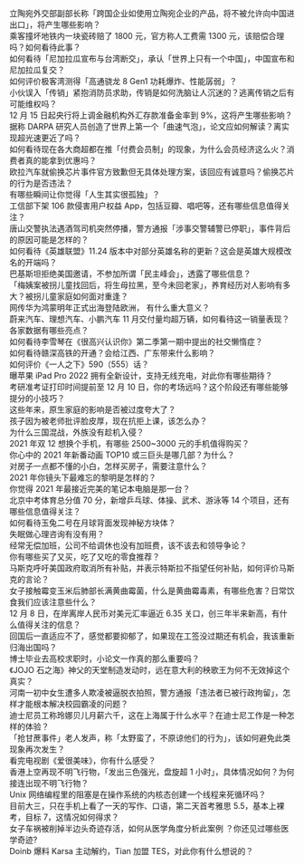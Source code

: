立陶宛外交部副部长称「跨国企业如使用立陶宛企业的产品，将不被允许向中国进出口」，将产生哪些影响？  
乘客撞坏地铁内一块瓷砖赔了 1800 元，官方称人工费需 1300 元，该赔偿合理吗？如何看待此事？  
如何看待「尼加拉瓜宣布与台湾断交」，承认「世界上只有一个中国」，中国宣布和尼加拉瓜复交？  
如何评价极客湾测得「高通骁龙 8 Gen1 功耗爆炸、性能孱弱」？  
小伙误入「传销」紧抱消防员求助，传销是如何洗脑让人沉迷的？逃离传销之后有可能维权吗？  
12 月 15 日起央行将上调金融机构外汇存款准备金率到 9%，这将产生哪些影响？  
据称 DARPA 研究人员创造了世界上第一个「曲速气泡」，论文应如何解读？离实现超光速更近了吗？  
如何看待现在各大商超都在推「付费会员制」的现象，为什么会员经济这么火？消费者真的能拿到优惠吗？  
欧拉汽车就偷换芯片事件官方致歉但无具体处理方案，该回应有诚意吗？偷换芯片的行为是否违法？  
有哪些瞬间让你觉得「人生其实很孤独」？  
工信部下架 106 款侵害用户权益 App，包括豆瓣、唱吧等，还有哪些信息值得关注？  
唐山交警执法遇酒驾司机突然停播，警方通报「涉事交警辅警已停职」，事件背后的原因可能是怎样的？  
如何看待《英雄联盟》11.24 版本中对部分英雄名称的更新？这会是英雄大规模改名的开端吗？  
巴基斯坦拒绝美国邀请，不参加所谓「民主峰会」，透露了哪些信息？  
「梅姨案被拐儿童找回后，将生母拉黑，至今未回老家」，养育经历对人影响有多大？被拐儿童家庭如何面对重逢？  
网传华为鸿蒙明年正式出海登陆欧洲， 有什么重大意义？  
蔚来汽车、理想汽车、小鹏汽车 11 月交付量均超万辆，如何看待这一销量表现？各家数据有哪些亮点？  
如何看待李雪琴在《很高兴认识你》第二季第一期中提出的社交懒惰症？  
如何看待赣深高铁的开通？会给江西、广东带来什么影响？  
如何评价《一人之下》590（555）话？  
曝苹果 iPad Pro 2022 拥有全新设计，支持无线充电，对此你有哪些期待？  
考研准考证打印时间提前至 12 月 10 日，你的考场远吗？这个阶段还有哪些能够提分的小技巧？  
这些年来，原生家庭的影响是否被过度夸大了？  
孩子因为被老师批评脸皮厚，现在抗拒上课，该怎么办？  
为什么三国混战，外族没有趁机入侵？  
2021 年双 12 想换个手机，有哪些 2500~3000 元的手机值得购买？  
你心中的 2021 年新番动画 TOP10 或三巨头是哪几部？为什么？  
对房子一点都不懂的小白，怎样买房子，需要注意什么？  
2021 年你镜头下最难忘的黎明是怎样的？  
你觉得 2021 年最接近完美的笔记本电脑是那一台？  
北京中考体育总分值 70 分，新增乒乓球、体操、武术、游泳等 14 个项目，还有哪些信息值得关注？  
如何看待玉兔二号在月球背面发现神秘方块体？  
失眠做心理咨询有没有用？  
经常无偿加班，公司不给调休也没有加班费，该不该去和领导争论？  
你有哪些买了又买，吃了又吃的零食推荐？  
马斯克呼吁美国政府取消所有补贴，并表示特斯拉不指望任何补贴，如何评价马斯克的言论？  
女子接触霉变玉米后肺部长满黄曲霉菌，什么是黄曲霉毒素，有哪些危害？日常饮食我们应该注意些什么？  
12 月 8 日，在岸离岸人民币对美元汇率逼近 6.35 关口，创三年半来新高，有什么值得关注的信息？  
回国后一直适应不了，感觉都要抑郁了，如果现在工签没过期还有机会，我该重新归海出国吗？  
博士毕业去高校求职时，小论文一作真的那么重要吗？  
《JOJO 石之海》神父的天堂制造发动时，远在意大利的秧歌王为何不无效掉这个真实？  
河南一初中女生遭多人欺凌被逼脱衣拍照，警方通报「违法者已被行政拘留」，怎样才能根本解决校园霸凌的问题？  
迪士尼员工称玲娜贝儿月薪六千，这在上海属于什么水平？在迪士尼工作是一种怎样的体验？  
「抢甘蔗事件」老人发声，称「太野蛮了，不原谅他们的行为」，该如何避免此类现象再次发生？  
看完电视剧《爱很美味》，你有什么感受？  
香港上空再现不明飞行物，「发出三色强光，盘旋超 1 小时」，具体情况如何？为何接连出现不明飞行物？  
Unix 网络编程里的阻塞是在操作系统的内核态创建一个线程来死循环吗？  
目前大三，只在手机上看了一天的写作、口语，第二天首考雅思 5.5，基本上裸考，目标 7，这情况如何得求？  
女子车祸被削掉半边头奇迹存活，如何从医学角度分析此案例 ？你还见过哪些医学奇迹?  
Doinb 爆料 Karsa 主动解约，Tian 加盟 TES，对此你有什么想说的？  
